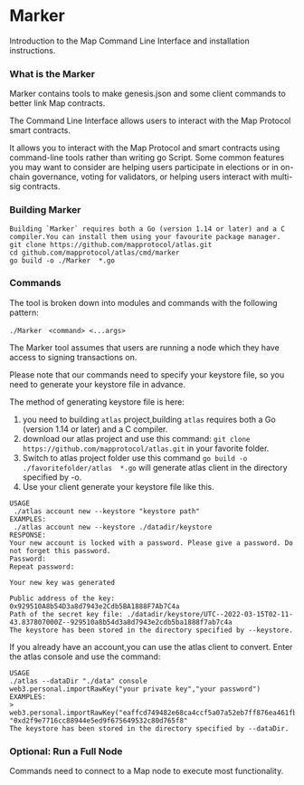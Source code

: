 # Marker

Introduction to the Map Command Line Interface and installation instructions.

### What is the Marker

Marker contains tools to make genesis.json and some client commands to better link Map contracts.

The Command Line Interface allows users to interact with the Map Protocol smart contracts.

It allows you to interact with the Map Protocol and smart contracts using command-line tools rather than writing go Script. Some common features you may want to consider are helping users participate in elections or in on-chain governance, voting for validators, or helping users interact with multi-sig contracts.

### Building Marker

```shell
Building `Marker` requires both a Go (version 1.14 or later) and a C compiler.You can install them using your favourite package manager.
git clone https://github.com/mapprotocol/atlas.git
cd github.com/mapprotocol/atlas/cmd/marker
go build -o ./Marker  *.go
```

### Commands

The tool is broken down into modules and commands with the following pattern:

```shell
./Marker　<command> <...args> 
```

The Marker tool assumes that users are running a node which they have access to signing transactions on.

Please note that our commands need to specify your keystore file, so you need to generate your keystore file in advance.

The method of generating keystore file is here:

1. you need to building `atlas` project,building `atlas` requires both a Go (version 1.14 or later) and a C compiler.
2. download our atlas project and use this command: `git clone https://github.com/mapprotocol/atlas.git` in your favorite folder.
3. Switch to atlas project folder use this command `go build -o ./favoritefolder/atlas  *.go` will generate atlas client in the directory  specified by -o.
4. Use your client generate your keystore file like this.

```shell
USAGE
 ./atlas account new --keystore "keystore path"
EXAMPLES:
 ./atlas account new --keystore ./datadir/keystore
RESPONSE:
Your new account is locked with a password. Please give a password. Do not forget this password.
Password:
Repeat password:

Your new key was generated

Public address of the key:   0x929510A8b54D3a8d7943e2Cdb5BA1888F7Ab7C4a
Path of the secret key file: ./datadir/keystore/UTC--2022-03-15T02-11-43.837807000Z--929510a8b54d3a8d7943e2cdb5ba1888f7ab7c4a
The keystore has been stored in the directory specified by --keystore.
```

If you already have an account,you can use the atlas client to convert. Enter the atlas console and use the command:

```shell
USAGE
./atlas --dataDir "./data" console
web3.personal.importRawKey("your private key","your password")
EXAMPLES:
> web3.personal.importRawKey("eaffcd749482e68ca4ccf5a07a52eb7ff876ea461fbab642b2b57bcb33edb280","linjing")
"0xd2f9e7716cc88944e5ed9f675649532c80d765f8"
The keystore has been stored in the directory specified by --dataDir.
```

### Optional: Run a Full Node

Commands need to connect to a Map node to execute most functionality.
